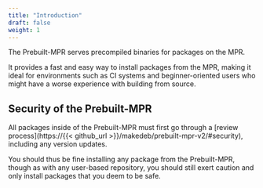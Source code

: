 ```yaml
---
title: "Introduction"
draft: false
weight: 1
---
```


The Prebuilt-MPR serves precompiled binaries for packages on the MPR.

It provides a fast and easy way to install packages from the MPR, making it ideal for environments such as CI systems and beginner-oriented users who might have a worse experience with building from source.

## Security of the Prebuilt-MPR
All packages inside of the Prebuilt-MPR must first go through a [review process](https://{{< github_url >}}/makedeb/prebuilt-mpr-v2/#security), including any version updates.

You should thus be fine installing any package from the Prebuilt-MPR, though as with any user-based repository, you should still exert caution and only install packages that you deem to be safe.

